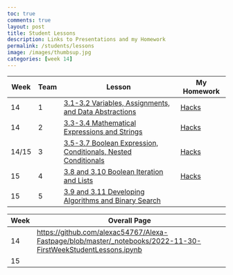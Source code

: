 ```yaml
---
toc: true
comments: true
layout: post
title: Student Lessons
description: Links to Presentations and my Homework
permalink: /students/lessons
image: /images/thumbsup.jpg
categories: [week 14]
---
```


| Week  |  Team      | Lesson    |  My Homework |
| ----------- | ----------- | ----------- | ----------- |
| 14          | 1          |   [3.1-3.2 Variables, Assignments, and Data Abstractions](https://liavb2.github.io/ominicient-lavebear/markdown/2022/11/26/GroupLesson.html)   | [Hacks](https://alexac54767.github.io/Alexa-Fastpage/students/groupone) |
| 14 | 2 | [3.3-3.4 Mathematical Expressions and Strings](https://hsinaditam.github.io/Tea_Lounge/wk2/2022/11/20/Lesson-presentation.html) | [Hacks](https://alexac54767.github.io/Alexa-Fastpage/students/grouptwo) |
| 14/15 | 3 |  [3.5-3.7 Boolean Expression, Conditionals, Nested Conditionals](https://f1nnc.github.io/dolphins/lesson) | [Hacks](https://alexac54767.github.io/Alexa-Fastpage/students/groupthree)  |
| 15 | 4 |  [3.8 and 3.10 Boolean Iteration and Lists](https://teamorborb.github.io/TeamOrbOrb/lesson%20plans/2022/11/28/Unit_3.8_3.10.html) | [Hacks](https://alexac54767.github.io/Alexa-Fastpage/students/groupfour) |
| 15 | 5 | [3.9 and 3.11 Developing Algorithms and Binary Search](https://gwang1224.github.io/repository_1/trimester%202%20student%20teaching/2022/12/02/unit3-9-11.html) |     |





| Week  | Overall Page |
| ----------- | ----------- |
| 14 | https://github.com/alexac54767/Alexa-Fastpage/blob/master/_notebooks/2022-11-30-FirstWeekStudentLessons.ipynb |
| 15 |     |